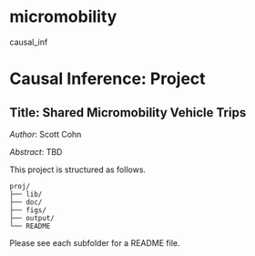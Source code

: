 # micromobility
causal_inf

# Causal Inference: Project

## Title: Shared Micromobility Vehicle Trips

*Author*: Scott Cohn

*Abstract*: TBD



This project is structured as follows.

```
proj/
├── lib/
├── doc/
├── figs/
├── output/
└── README
```

Please see each subfolder for a README file.